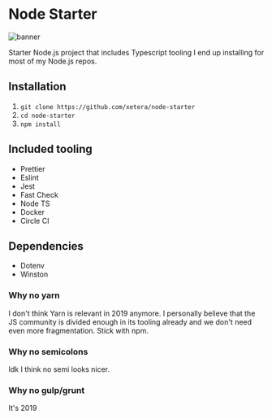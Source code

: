 # Node Starter

![banner](https://d2eip9sf3oo6c2.cloudfront.net/series/covers/000/000/052/full/EGH_Typescript_Plumbing_banner.png?1463413763)

Starter Node.js project that includes Typescript tooling I end up installing for most of my Node.js repos.

## Installation

1. `git clone https://github.com/xetera/node-starter`
2. `cd node-starter`
3. `npm install`

## Included tooling

- Prettier
- Eslint
- Jest
- Fast Check
- Node TS
- Docker
- Circle CI

## Dependencies

- Dotenv
- Winston

### Why no yarn

I don't think Yarn is relevant in 2019 anymore. I personally believe that the JS community is divided enough in its tooling already and we don't need even more fragmentation. Stick with npm.

### Why no semicolons

Idk I think no semi looks nicer.

### Why no gulp/grunt

It's 2019
